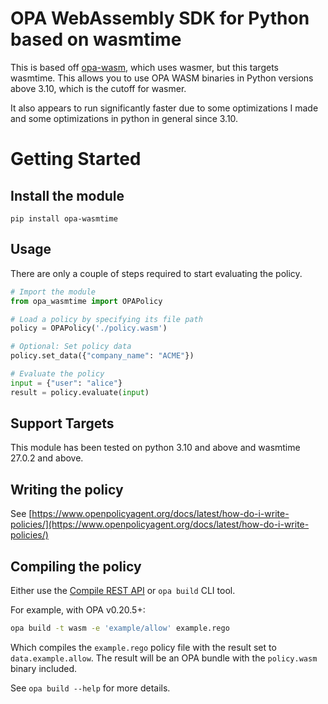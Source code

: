 # OPA WebAssembly SDK for Python based on wasmtime

This is based off [opa-wasm](https://pypi.org/project/opa-wasm/), which uses wasmer, but this targets wasmtime. This allows you to use OPA WASM binaries in Python versions above 3.10, which is the cutoff for wasmer.

It also appears to run significantly faster due to some optimizations I made and some optimizations in python in general since 3.10.

# Getting Started

## Install the module

```
pip install opa-wasmtime
```

## Usage

There are only a couple of steps required to start evaluating the policy.

```python
# Import the module
from opa_wasmtime import OPAPolicy

# Load a policy by specifying its file path
policy = OPAPolicy('./policy.wasm')

# Optional: Set policy data
policy.set_data({"company_name": "ACME"})

# Evaluate the policy
input = {"user": "alice"}
result = policy.evaluate(input)
```

## Support Targets

This module has been tested on python 3.10 and above and wasmtime 27.0.2 and above.

## Writing the policy

See [https://www.openpolicyagent.org/docs/latest/how-do-i-write-policies/](https://www.openpolicyagent.org/docs/latest/how-do-i-write-policies/)

## Compiling the policy

Either use the [Compile REST API](https://www.openpolicyagent.org/docs/latest/rest-api/#compile-api) or `opa build` CLI tool.

For example, with OPA v0.20.5+:

```bash
opa build -t wasm -e 'example/allow' example.rego
```

Which compiles the `example.rego` policy file with the result set to
`data.example.allow`. The result will be an OPA bundle with the `policy.wasm`
binary included.

See `opa build --help` for more details.
